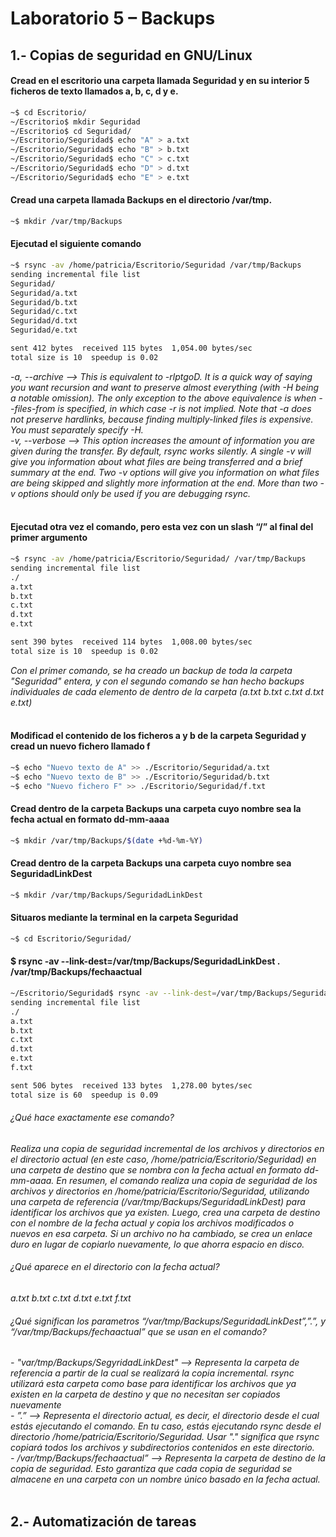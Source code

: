 # Laboratorio 5 – Backups
## 1.- Copias de seguridad en GNU/Linux
#### Cread en el escritorio una carpeta llamada Seguridad y en su interior 5 ficheros de texto llamados a, b, c, d y e.
```bash
~$ cd Escritorio/
~/Escritorio$ mkdir Seguridad
~/Escritorio$ cd Seguridad/
~/Escritorio/Seguridad$ echo "A" > a.txt
~/Escritorio/Seguridad$ echo "B" > b.txt
~/Escritorio/Seguridad$ echo "C" > c.txt
~/Escritorio/Seguridad$ echo "D" > d.txt
~/Escritorio/Seguridad$ echo "E" > e.txt
```

#### Cread una carpeta llamada Backups en el directorio /var/tmp.
```bash
~$ mkdir /var/tmp/Backups
```

#### Ejecutad el siguiente comando 
```bash
~$ rsync -av /home/patricia/Escritorio/Seguridad /var/tmp/Backups
sending incremental file list
Seguridad/
Seguridad/a.txt
Seguridad/b.txt
Seguridad/c.txt
Seguridad/d.txt
Seguridad/e.txt

sent 412 bytes  received 115 bytes  1,054.00 bytes/sec
total size is 10  speedup is 0.02
```
*-a, --archive --> This is equivalent to -rlptgoD. It is a quick way  of  saying  you  want  recursion  and  want  to
       preserve  almost  everything  (with -H being a notable omission).  The only exception to the above
       equivalence is when --files-from is specified, in which case -r is not implied.
       Note that -a does not preserve hardlinks, because finding multiply-linked files is expensive.  You
       must separately specify -H.*
</br>
*-v, --verbose --> This  option  increases  the amount of information you are given during the transfer.  By default,
       rsync works silently. A single -v will give you information about what files are being transferred
       and  a  brief summary at the end. Two -v options will give you information on what files are being
       skipped and slightly more information at the end. More than two -v options should only be used  if
       you are debugging rsync.*
</br></br>
#### Ejecutad otra vez el comando, pero esta vez con un slash “/” al final del primer argumento
```bash
~$ rsync -av /home/patricia/Escritorio/Seguridad/ /var/tmp/Backups
sending incremental file list
./
a.txt
b.txt
c.txt
d.txt
e.txt

sent 390 bytes  received 114 bytes  1,008.00 bytes/sec
total size is 10  speedup is 0.02
```
*Con el primer comando, se ha creado un backup de toda la carpeta "Seguridad" entera, y con el segundo comando se han hecho backups individuales de cada elemento de dentro de la carpeta (a.txt  b.txt  c.txt  d.txt  e.txt)*
</br></br>
#### Modificad el contenido de los ficheros a y b de la carpeta Seguridad y cread un nuevo fichero llamado f
```bash
~$ echo "Nuevo texto de A" >> ./Escritorio/Seguridad/a.txt 
~$ echo "Nuevo texto de B" >> ./Escritorio/Seguridad/b.txt 
~$ echo "Nuevo fichero F" >> ./Escritorio/Seguridad/f.txt 
```
#### Cread dentro de la carpeta Backups una carpeta cuyo nombre sea la fecha actual en formato dd-mm-aaaa
```bash
~$ mkdir /var/tmp/Backups/$(date +%d-%m-%Y)
```
#### Cread dentro de la carpeta Backups una carpeta cuyo nombre sea SeguridadLinkDest
```bash
~$ mkdir /var/tmp/Backups/SeguridadLinkDest
```
#### Situaros mediante la terminal en la carpeta Seguridad
```bash
~$ cd Escritorio/Seguridad/
```
#### $ rsync -av --link-dest=/var/tmp/Backups/SeguridadLinkDest . /var/tmp/Backups/fechaactual
```bash
~/Escritorio/Seguridad$ rsync -av --link-dest=/var/tmp/Backups/SeguridadLinkDest . /var/tmp/Backups/$(date +%d-%m-%Y)
sending incremental file list
./
a.txt
b.txt
c.txt
d.txt
e.txt
f.txt

sent 506 bytes  received 133 bytes  1,278.00 bytes/sec
total size is 60  speedup is 0.09
```
###### ¿Qué hace exactamente ese comando? 
*Realiza una copia de seguridad incremental de los archivos y directorios en el directorio actual (en este caso, /home/patricia/Escritorio/Seguridad) en una carpeta de destino que se nombra con la fecha actual en formato dd-mm-aaaa. En resumen, el comando realiza una copia de seguridad de los archivos y directorios en /home/patricia/Escritorio/Seguridad, utilizando una carpeta de referencia (/var/tmp/Backups/SeguridadLinkDest) para identificar los archivos que ya existen. Luego, crea una carpeta de destino con el nombre de la fecha actual y copia los archivos modificados o nuevos en esa carpeta. Si un archivo no ha cambiado, se crea un enlace duro en lugar de copiarlo nuevamente, lo que ahorra espacio en disco.* </br>
###### ¿Qué aparece en el directorio con la fecha actual? 
*a.txt  b.txt  c.txt  d.txt  e.txt  f.txt* </br>
###### ¿Qué significan los parametros “/var/tmp/Backups/SeguridadLinkDest”,”.”, y “/var/tmp/Backups/fechaactual” que se usan en el comando?
*- "var/tmp/Backups/SegyridadLinkDest" --> Representa la carpeta de referencia a partir de la cual se realizará la copia incremental. rsync utilizará esta carpeta como base para identificar los archivos que ya existen en la carpeta de destino y que no necesitan ser copiados nuevamente* </br>
*- ”.” --> Representa el directorio actual, es decir, el directorio desde el cual estás ejecutando el comando. En tu caso, estás ejecutando rsync desde el directorio /home/patricia/Escritorio/Seguridad. Usar "." significa que rsync copiará todos los archivos y subdirectorios contenidos en este directorio.* </br>
*- /var/tmp/Backups/fechaactual” --> Representa la carpeta de destino de la copia de seguridad. Esto garantiza que cada copia de seguridad se almacene en una carpeta con un nombre único basado en la fecha actual.* </br></br>
## 2.- Automatización de tareas
